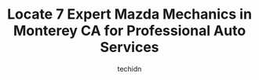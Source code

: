 ---
layout: ampstory
image: https://images.unsplash.com/photo-1617814076231-2c58846db944?ixlib=rb-4.0.3&ixid=MnwxMjA3fDB8MHxwaG90by1wYWdlfHx8fGVufDB8fHx8&auto=format&fit=crop&w=640&h=853&q=80
author: techidn
featured: false
description: Entrust your vehicle to the 7 best Mazda Mechanic in Monterey CA, USA and experience the difference they can make. With their extensive knowledge, state-of-the-art facilities, and commitment
title: Locate 7 Expert Mazda Mechanics in Monterey CA for Professional Auto Services
cover:
   title: Locate 7 Expert Mazda Mechanics in Monterey CA for Professional Auto Services
   subtitle: Rickpate
   background: https://images.unsplash.com/photo-1617814076231-2c58846db944?ixlib=rb-4.0.3&ixid=MnwxMjA3fDB8MHxwaG90by1wYWdlfHx8fGVufDB8fHx8&auto=format&fit=crop&w=640&h=853&q=80

pages: 
 - layout: thirds
   top: <h1>#1 Pacific Motor Service - Monterey</h1>
   bottom: "<p>Rory at Pacific Motor Service was extremely professional and provided the best costumer service Ive experienced in many years! I truly felt my car was in good hands an</p>"
   background: https://www.knot35.com/toplist/wp-content/uploads/2023/06/best-mazda-mechanic-1-in-monterey-ca-1685837094.jpeg
   backgroundblur: true
 - layout: thirds
   top: <h1>#2 T & T Auto Repair</h1>
   bottom: "<p>117 Fairground Rd, Monterey, CA 93940, United States</p>"
   background: https://www.knot35.com/toplist/wp-content/uploads/2023/06/best-mazda-mechanic-2-in-monterey-ca-1685837094.jpeg
   cta:
      link: https://www.knot35.com/toplist/locate-7-expert-mazda-mechanics-in-monterey-ca-for-professional-auto-services/
      text: Locate 7 Expert Mazda Mechanics in Monterey CA for Professional Auto Services
 - layout: thirds
   top: <h1>#3 Toms All Automotive LLC</h1>
   bottom: "<p>301 Dela Vina Ave Suite A, Monterey, CA 93940, United States</p>"
   background: https://www.knot35.com/toplist/wp-content/uploads/2023/06/best-mazda-mechanic-3-in-monterey-ca-1685837095.jpeg
   cta:
      link: https://www.knot35.com/toplist/locate-7-expert-mazda-mechanics-in-monterey-ca-for-professional-auto-services/
      text: Locate 7 Expert Mazda Mechanics in Monterey CA for Professional Auto Services
 - layout: thirds
   top: <h1>#4 Bay Brakes Automotive & Tires</h1>
   bottom: "<p>598 E Franklin St, Monterey, CA 93940, United States</p>"
   background: https://images.unsplash.com/photo-1618556658017-fd9c732d1360?ixlib=rb-4.0.3&ixid=MnwxMjA3fDB8MHxwaG90by1wYWdlfHx8fGVufDB8fHx8&auto=format&fit=crop&w=640&h=853&q=80
   cta:
      link: https://www.knot35.com/toplist/locate-7-expert-mazda-mechanics-in-monterey-ca-for-professional-auto-services/
      text: Locate 7 Expert Mazda Mechanics in Monterey CA for Professional Auto Services
 - layout: thirds
   top: <h1>#5 Natales Auto Service Center</h1>
   bottom: "<p>2091 Del Monte Ave, Monterey, CA 93940, United States</p>"
   background: https://images.unsplash.com/photo-1618005182384-a83a8bd57fbe?ixlib=rb-4.0.3&ixid=MnwxMjA3fDB8MHxwaG90by1wYWdlfHx8fGVufDB8fHx8&auto=format&fit=crop&w=640&h=853&q=80
   cta:
      link: https://www.knot35.com/toplist/locate-7-expert-mazda-mechanics-in-monterey-ca-for-professional-auto-services/
      text: Locate 7 Expert Mazda Mechanics in Monterey CA for Professional Auto Services
 - layout: thirds
   top: <h1>#6 C & A Automotive</h1>
   bottom: "<p>1101 Airport Rd, Monterey, CA 93940, United States</p>"
   background: https://images.unsplash.com/photo-1541356665065-22676f35dd40?ixlib=rb-4.0.3&ixid=MnwxMjA3fDB8MHxwaG90by1wYWdlfHx8fGVufDB8fHx8&auto=format&fit=crop&w=640&h=853&q=80
   cta:
      link: https://www.knot35.com/toplist/locate-7-expert-mazda-mechanics-in-monterey-ca-for-professional-auto-services/
      text: Locate 7 Expert Mazda Mechanics in Monterey CA for Professional Auto Services
 - layout: thirds
   top: <h1>#7 C & C Repair Incorporated</h1>
   bottom: "<p>249 Dela Vina Ave, Monterey, CA 93940, United States</p>"
   background: https://images.unsplash.com/photo-1540457036297-448b6b99e91c?ixlib=rb-4.0.3&ixid=MnwxMjA3fDB8MHxwaG90by1wYWdlfHx8fGVufDB8fHx8&auto=format&fit=crop&w=640&h=853&q=80
   cta:
      link: https://www.knot35.com/toplist/locate-7-expert-mazda-mechanics-in-monterey-ca-for-professional-auto-services/
      text: Locate 7 Expert Mazda Mechanics in Monterey CA for Professional Auto Services
 - layout: thirds
   middle: Continue reading...
   background: https://images.unsplash.com/photo-1591393223703-56fe1347ac62?ixlib=rb-4.0.3&ixid=MnwxMjA3fDB8MHxwaG90by1wYWdlfHx8fGVufDB8fHx8&auto=format&fit=crop&w=640&h=853&q=80
   cta:
      link: https://www.knot35.com/toplist/locate-7-expert-mazda-mechanics-in-monterey-ca-for-professional-auto-services/
      text: Locate 7 Expert Mazda Mechanics in Monterey CA for Professional Auto Services
      
---
